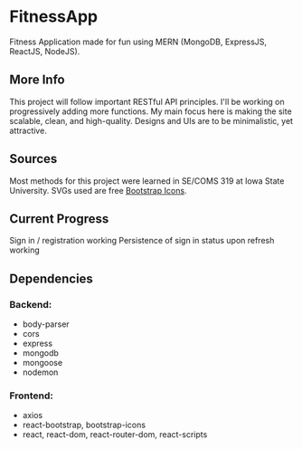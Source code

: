 # FitnessApp
Fitness Application made for fun using MERN (MongoDB, ExpressJS, ReactJS, NodeJS).
## More Info
This project will follow important RESTful API principles. I'll be working on progressively adding more functions. My main focus here is making the site scalable, clean, and high-quality. Designs and UIs are to be minimalistic, yet attractive.
## Sources
Most methods for this project were learned in SE/COMS 319 at Iowa State University.
SVGs used are free [Bootstrap Icons](https://icons.getbootstrap.com/).
## Current Progress
Sign in / registration working
Persistence of sign in status upon refresh working
## Dependencies
### Backend:
* body-parser
* cors
* express
* mongodb
* mongoose
* nodemon
### Frontend:
* axios
* react-bootstrap, bootstrap-icons
* react, react-dom, react-router-dom, react-scripts
